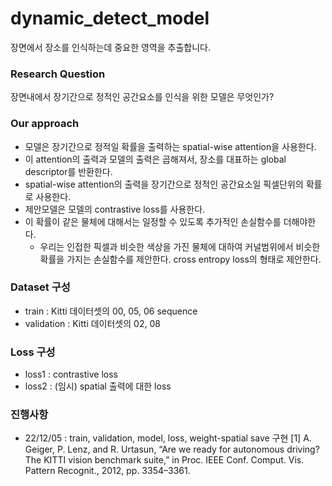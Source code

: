 # dynamic_detect_model
장면에서 장소를 인식하는데 중요한 영역을 추출합니다.

### Research Question
장면내에서 장기간으로 정적인 공간요소를 인식을 위한 모델은 무엇인가?

### Our approach
- 모델은 장기간으로 정적일 확률을 출력하는 spatial-wise attention을 사용한다.
- 이 attention의 출력과 모델의 출력은 곱해져서, 장소를 대표하는 global descriptor를 반환한다. 
- spatial-wise attention의 출력을 장기간으로 정적인 공간요소일 픽셀단위의 확률로 사용한다.
- 제안모델은 모델의 contrastive loss를 사용한다.
- 이 확률이 같은 물체에 대해서는 일정할 수 있도록 추가적인 손실함수를 더해야한다. 
    - 우리는 인접한 픽셀과 비슷한 색상을 가진 물체에 대하여 커널범위에서 비슷한 확률을 가지는 손실함수를 제안한다. cross entropy loss의 형태로 제안한다. 


### Dataset 구성
- train : Kitti 데이터셋의 00, 05, 06 sequence
- validation : Kitti 데이터셋의 02, 08

### Loss 구성
- loss1 : contrastive loss
- loss2 : (임시) spatial 출력에 대한 loss

### 진행사항
- 22/12/05 : train, validation, model, loss, weight-spatial save 구현
[1] A. Geiger, P. Lenz, and R. Urtasun, “Are we ready for autonomous driving?
The KITTI vision benchmark suite,” in Proc. IEEE Conf. Comput. Vis.
Pattern Recognit., 2012, pp. 3354–3361.